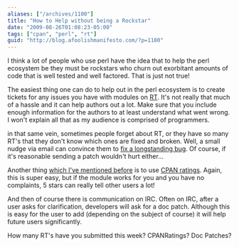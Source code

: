 ```yaml
---
aliases: ["/archives/1100"]
title: "How to Help without being a Rockstar"
date: "2009-08-26T01:08:23-05:00"
tags: ["cpan", "perl", "rt"]
guid: "http://blog.afoolishmanifesto.com/?p=1100"
---
```

I think a lot of people who use perl have the idea that to help the perl ecosystem be they must be rockstars who churn out exorbitant amounts of code that is well tested and well factored. That is just not true!

The easiest thing one can do to help out in the perl ecosystem is to create tickets for any issues you have with modules on [RT](http://rt.cpan.org). It's not really that much of a hassle and it can help authors out a lot. Make sure that you include enough information for the authors to at least understand what went wrong. I won't explain all that as my audience is comprised of programmers.

in that same vein, sometimes people forget about RT, or they have so many RT's that they don't know which ones are fixed and broken. Well, a small nudge via email can convince them to [fix a longstanding bug](http://cpansearch.perl.org/src/DCONWAY/Perl6-Gather-0.041/Changes). Of course, if it's reasonable sending a patch wouldn't hurt either...

Another thing [which I've mentioned before](/archives/1066) is to use [CPAN ratings](http://cpanratings.perl.org/). Again, this is super easy, but if the module works for you and you have no complaints, 5 stars can really tell other users a lot!

And then of course there is communication on IRC. Often on IRC, after a user asks for clarification, developers will ask for a doc patch. Although this is easy for the user to add (depending on the subject of course) it will help future users significantly.

How many RT's have you submitted this week? CPANRatings? Doc Patches?
